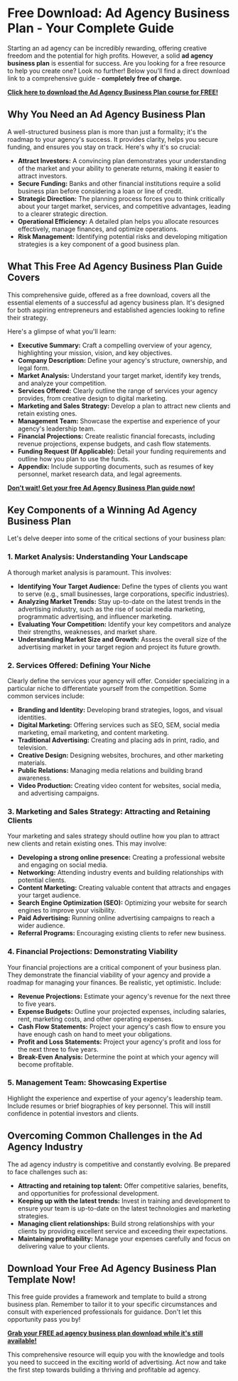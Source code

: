 # Free Download: Ad Agency Business Plan - Your Complete Guide

Starting an ad agency can be incredibly rewarding, offering creative freedom and the potential for high profits. However, a solid **ad agency business plan** is essential for success. Are you looking for a free resource to help you create one? Look no further! Below you'll find a direct download link to a comprehensive guide - **completely free of charge.**

[**Click here to download the Ad Agency Business Plan course for FREE!**](https://udemywork.com/ad-agency-business-plan)

## Why You Need an Ad Agency Business Plan

A well-structured business plan is more than just a formality; it's the roadmap to your agency's success. It provides clarity, helps you secure funding, and ensures you stay on track. Here's why it's so crucial:

*   **Attract Investors:** A convincing plan demonstrates your understanding of the market and your ability to generate returns, making it easier to attract investors.
*   **Secure Funding:** Banks and other financial institutions require a solid business plan before considering a loan or line of credit.
*   **Strategic Direction:** The planning process forces you to think critically about your target market, services, and competitive advantages, leading to a clearer strategic direction.
*   **Operational Efficiency:** A detailed plan helps you allocate resources effectively, manage finances, and optimize operations.
*   **Risk Management:** Identifying potential risks and developing mitigation strategies is a key component of a good business plan.

## What This Free Ad Agency Business Plan Guide Covers

This comprehensive guide, offered as a free download, covers all the essential elements of a successful ad agency business plan. It's designed for both aspiring entrepreneurs and established agencies looking to refine their strategy.

Here's a glimpse of what you'll learn:

*   **Executive Summary:** Craft a compelling overview of your agency, highlighting your mission, vision, and key objectives.
*   **Company Description:** Define your agency's structure, ownership, and legal form.
*   **Market Analysis:** Understand your target market, identify key trends, and analyze your competition.
*   **Services Offered:** Clearly outline the range of services your agency provides, from creative design to digital marketing.
*   **Marketing and Sales Strategy:** Develop a plan to attract new clients and retain existing ones.
*   **Management Team:** Showcase the expertise and experience of your agency's leadership team.
*   **Financial Projections:** Create realistic financial forecasts, including revenue projections, expense budgets, and cash flow statements.
*   **Funding Request (If Applicable):** Detail your funding requirements and outline how you plan to use the funds.
*   **Appendix:** Include supporting documents, such as resumes of key personnel, market research data, and legal agreements.

[**Don't wait! Get your free Ad Agency Business Plan guide now!**](https://udemywork.com/ad-agency-business-plan)

## Key Components of a Winning Ad Agency Business Plan

Let's delve deeper into some of the critical sections of your business plan:

### 1. Market Analysis: Understanding Your Landscape

A thorough market analysis is paramount. This involves:

*   **Identifying Your Target Audience:** Define the types of clients you want to serve (e.g., small businesses, large corporations, specific industries).
*   **Analyzing Market Trends:** Stay up-to-date on the latest trends in the advertising industry, such as the rise of social media marketing, programmatic advertising, and influencer marketing.
*   **Evaluating Your Competition:** Identify your key competitors and analyze their strengths, weaknesses, and market share.
*   **Understanding Market Size and Growth:** Assess the overall size of the advertising market in your target region and project its future growth.

### 2. Services Offered: Defining Your Niche

Clearly define the services your agency will offer. Consider specializing in a particular niche to differentiate yourself from the competition. Some common services include:

*   **Branding and Identity:** Developing brand strategies, logos, and visual identities.
*   **Digital Marketing:** Offering services such as SEO, SEM, social media marketing, email marketing, and content marketing.
*   **Traditional Advertising:** Creating and placing ads in print, radio, and television.
*   **Creative Design:** Designing websites, brochures, and other marketing materials.
*   **Public Relations:** Managing media relations and building brand awareness.
*   **Video Production:** Creating video content for websites, social media, and advertising campaigns.

### 3. Marketing and Sales Strategy: Attracting and Retaining Clients

Your marketing and sales strategy should outline how you plan to attract new clients and retain existing ones. This may involve:

*   **Developing a strong online presence:** Creating a professional website and engaging on social media.
*   **Networking:** Attending industry events and building relationships with potential clients.
*   **Content Marketing:** Creating valuable content that attracts and engages your target audience.
*   **Search Engine Optimization (SEO):** Optimizing your website for search engines to improve your visibility.
*   **Paid Advertising:** Running online advertising campaigns to reach a wider audience.
*   **Referral Programs:** Encouraging existing clients to refer new business.

### 4. Financial Projections: Demonstrating Viability

Your financial projections are a critical component of your business plan. They demonstrate the financial viability of your agency and provide a roadmap for managing your finances. Be realistic, yet optimistic. Include:

*   **Revenue Projections:** Estimate your agency's revenue for the next three to five years.
*   **Expense Budgets:** Outline your projected expenses, including salaries, rent, marketing costs, and other operating expenses.
*   **Cash Flow Statements:** Project your agency's cash flow to ensure you have enough cash on hand to meet your obligations.
*   **Profit and Loss Statements:** Project your agency's profit and loss for the next three to five years.
*   **Break-Even Analysis:** Determine the point at which your agency will become profitable.

### 5. Management Team: Showcasing Expertise

Highlight the experience and expertise of your agency's leadership team. Include resumes or brief biographies of key personnel. This will instill confidence in potential investors and clients.

## Overcoming Common Challenges in the Ad Agency Industry

The ad agency industry is competitive and constantly evolving. Be prepared to face challenges such as:

*   **Attracting and retaining top talent:** Offer competitive salaries, benefits, and opportunities for professional development.
*   **Keeping up with the latest trends:** Invest in training and development to ensure your team is up-to-date on the latest technologies and marketing strategies.
*   **Managing client relationships:** Build strong relationships with your clients by providing excellent service and exceeding their expectations.
*   **Maintaining profitability:** Manage your expenses carefully and focus on delivering value to your clients.

## Download Your Free Ad Agency Business Plan Template Now!

This free guide provides a framework and template to build a strong business plan. Remember to tailor it to your specific circumstances and consult with experienced professionals for guidance. Don't let this opportunity pass you by!

[**Grab your FREE ad agency business plan download while it's still available!**](https://udemywork.com/ad-agency-business-plan)

This comprehensive resource will equip you with the knowledge and tools you need to succeed in the exciting world of advertising. Act now and take the first step towards building a thriving and profitable ad agency.
